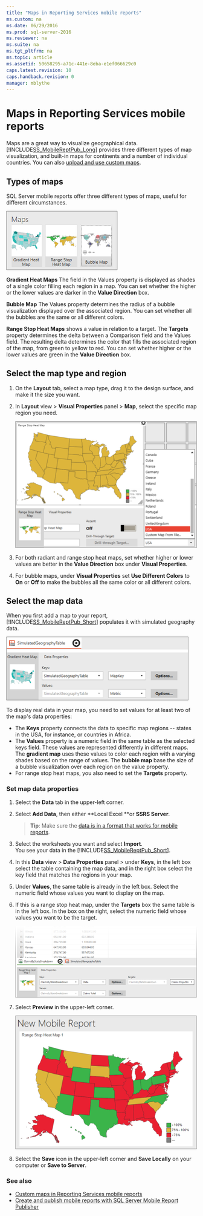 ```yaml
---
title: "Maps in Reporting Services mobile reports"
ms.custom: na
ms.date: 06/29/2016
ms.prod: sql-server-2016
ms.reviewer: na
ms.suite: na
ms.tgt_pltfrm: na
ms.topic: article
ms.assetid: 50658295-a71c-441e-8eba-e1ef066629c0
caps.latest.revision: 10
caps.handback.revision: 0
manager: mblythe
---
```

# Maps in Reporting Services mobile reports
Maps are a great way to visualize geographical data. [!INCLUDE[SS_MobileReptPub_Long](../../Topics/TopicNameContainA/tokens/SS_MobileReptPub_Long.md)] provides three different types of map visualization, and built-in maps for continents and a number of individual countries. You can also [upload and use custom maps](../../Topics/TopicNameNotContainA/Custom-maps-in-Reporting-Services-mobile-reports.md).   
  
## Types of maps  
  
SQL Server mobile reports offer three different types of maps, useful for different circumstances.  
  
![SSMRP_MapsGallery](../../Topics/TopicNameContainA/images/SSMRP_MapsGallery.png)  
  
**Gradient Heat Maps** The field in the Values property is displayed as shades of a single color filling each region in a map. You can set whether the higher or the lower values are darker in the **Value Direction** box.  
  
**Bubble Map** The Values property determines the radius of a bubble visualization displayed over the associated region. You can set whether all the bubbles are the same or all different colors.   
  
**Range Stop Heat Maps** shows a value in relation to a target. The **Targets** property determines the delta between a Comparison field and the Values field. The resulting delta determines the color that fills the associated region of the map, from green to yellow to red. You can set whether higher or the lower values are green in the **Value Direction** box.  
  
## Select the map type and region  
  
1. On the **Layout** tab, select a map type, drag it to the design surface, and make it the size you want.  
  
2. In **Layout** view > **Visual Properties** panel > **Map**, select the specific map region you need.  
  
   ![SSMRP_SelectMap](../../Topics/TopicNameNotContainA/images/SSMRP_SelectMaps.png)  
  
3. For both radiant and range stop heat maps, set whether higher or lower values are better in the **Value Direction** box under **Visual Properties**.  
  
7. For bubble maps, under **Visual Properties** set **Use Different Colors** to **On** or **Off** to make the bubbles all the same color or all different colors.  
  
## Select the map data  
When you first add a map to your report, [!INCLUDE[SS_MobileReptPub_Short](../../Topics/TopicNameContainA/tokens/SS_MobileReptPub_Short.md)] populates it with simulated geography data.  
  
![SSMRP_MapsData](../../Topics/TopicNameContainA/images/SSMRP_MapsData.png)  
  
To display real data in your map, you need to set values for at least two of the map's data properties:   
* The **Keys** property connects the data to specific map regions -- states in the USA, for instance, or countries in Africa.  
* The **Values** property is a numeric field in the same table as the selected keys field. These values are represented differently in different maps. The **gradient map** uses these values to color each region with a varying shades based on the range of values. The **bubble map** base the size of a bubble visualization over each region on the value property.   
* For range stop heat maps, you also need to set the **Targets** property.  
  
### Set map data properties  
  
1. Select the **Data** tab in the upper-left corner.  
  
2. Select **Add Data**, then either **Local Excel **or **SSRS Server**.  
  
   > **Tip**: Make sure the [data is in a format that works for mobile reports](../../Topics/TopicNameNotContainA/Prepare-data-for-Reporting-Services-mobile-reports.md).  
  
3. Select the worksheets you want and select **Import**.  
   You see your data in the [!INCLUDE[SS_MobileReptPub_Short](../../Topics/TopicNameContainA/tokens/SS_MobileReptPub_Short.md)].  
  
4. In this **Data** view > **Data Properties** panel > under **Keys**, in the left box select the table containing the map data, and in the right box select the key field that matches the regions in your map.  
  
5. Under **Values**, the same table is already in the left box. Select the numeric field whose values you want to display on the map.   
  
6. If this is a range stop heat map, under the **Targets** box the same table is in the left box. In the box on the right, select the numeric field whose values you want to be the target.   
  
   ![SSMRP_MapRangeHeatData](../../Topics/TopicNameNotContainA/images/SSMRP_MapRangeHeatData.png)  
  
7. Select **Preview** in the upper-left corner.  
  
   ![SSMRP_MapRangeHeatPreview](../../Topics/TopicNameNotContainA/images/SSMRP_MapRangeHeatPreview.png)  
     
8. Select the **Save** icon in the upper-left corner and **Save Locally** on your computer or **Save to Server**.  
  
### See also  
-  [Custom maps in Reporting Services mobile reports](../../Topics/TopicNameNotContainA/Custom-maps-in-Reporting-Services-mobile-reports.md)  
- [Create and publish mobile reports with SQL Server Mobile Report Publisher](../../Topics/TopicNameNotContainA/Create-mobile-reports-with-SQL-Server-Mobile-Report-Publisher.md)  
  
  
